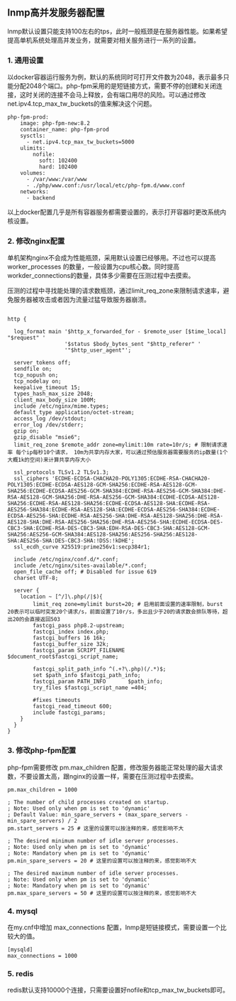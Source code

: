 ## lnmp高并发服务器配置

lnmp默认设置只能支持100左右的tps，此时一般瓶颈是在服务器性能。如果希望提高单机系统处理高并发业务，就需要对相关服务进行一系列的设置。

### 1. 通用设置

以docker容器运行服务为例，默认的系统同时可打开文件数为2048，表示最多只能分配2048个端口。php-fpm采用的是短链接方式，需要不停的创建和关闭连接，这时关闭的连接不会马上释放，会有端口用尽的风险。可以通过修改net.ipv4.tcp_max_tw_buckets的值来解决这个问题。

```docker-compose
php-fpm-prod:
    image: php-fpm-new:8.2
    container_name: php-fpm-prod
    sysctls:
      - net.ipv4.tcp_max_tw_buckets=5000
    ulimits:
        nofile:
          soft: 102400
          hard: 102400
    volumes:
      - /var/www:/var/www
      - ./php/www.conf:/usr/local/etc/php-fpm.d/www.conf
    networks:
      - backend
```

以上docker配置几乎是所有容器服务都需要设置的，表示打开容器时更改系统内核设置。


### 2. 修改nginx配置

单机架构nginx不会成为性能瓶颈，采用默认设置已经够用。不过也可以提高 worker_processes 的数量，一般设置为cpu核心数。同时提高workder_connections的数量，具体多少需要在压测过程中去摸索。

压测的过程中寻找能处理的请求数瓶颈，通过limit_req_zone来限制请求速率，避免服务器被攻击或者因为流量过猛导致服务器崩溃。

```nginx

http {

  log_format main '$http_x_forwarded_for - $remote_user [$time_local] "$request" '
                  '$status $body_bytes_sent "$http_referer" '
                  '"$http_user_agent"';

  server_tokens off;
  sendfile on;
  tcp_nopush on;
  tcp_nodelay on;
  keepalive_timeout 15;
  types_hash_max_size 2048;
  client_max_body_size 100M;
  include /etc/nginx/mime.types;
  default_type application/octet-stream;
  access_log /dev/stdout;
  error_log /dev/stderr;
  gzip on;
  gzip_disable "msie6";
  limit_req_zone $remote_addr zone=mylimit:10m rate=10r/s; # 限制请求速率 每个ip每秒10个请求， 10m为共享内存大家，可以通过预估服务器需要服务的ip数量(1个大概1k的空间)来计算共享内存大小
  
  ssl_protocols TLSv1.2 TLSv1.3;
  ssl_ciphers 'ECDHE-ECDSA-CHACHA20-POLY1305:ECDHE-RSA-CHACHA20-POLY1305:ECDHE-ECDSA-AES128-GCM-SHA256:ECDHE-RSA-AES128-GCM-SHA256:ECDHE-ECDSA-AES256-GCM-SHA384:ECDHE-RSA-AES256-GCM-SHA384:DHE-RSA-AES128-GCM-SHA256:DHE-RSA-AES256-GCM-SHA384:ECDHE-ECDSA-AES128-SHA256:ECDHE-RSA-AES128-SHA256:ECDHE-ECDSA-AES128-SHA:ECDHE-RSA-AES256-SHA384:ECDHE-RSA-AES128-SHA:ECDHE-ECDSA-AES256-SHA384:ECDHE-ECDSA-AES256-SHA:ECDHE-RSA-AES256-SHA:DHE-RSA-AES128-SHA256:DHE-RSA-AES128-SHA:DHE-RSA-AES256-SHA256:DHE-RSA-AES256-SHA:ECDHE-ECDSA-DES-CBC3-SHA:ECDHE-RSA-DES-CBC3-SHA:EDH-RSA-DES-CBC3-SHA:AES128-GCM-SHA256:AES256-GCM-SHA384:AES128-SHA256:AES256-SHA256:AES128-SHA:AES256-SHA:DES-CBC3-SHA:!DSS:!kDHE';
  ssl_ecdh_curve X25519:prime256v1:secp384r1;
  
  include /etc/nginx/conf.d/*.conf;
  include /etc/nginx/sites-available/*.conf;
  open_file_cache off; # Disabled for issue 619
  charset UTF-8;

  server {
    location ~ [^/]\.php(/|$){
        limit_req zone=mylimit burst=20; # 启用前面设置的速率限制，burst 20表示可以临时突发20个请求/s，前面设置了10r/s，多出且少于20的请求数会排队等待，超出20的会直接返回503
        fastcgi_pass php8.2-upstream;
        fastcgi_index index.php;
        fastcgi_buffers 16 16k;
        fastcgi_buffer_size 32k;
        fastcgi_param SCRIPT_FILENAME $document_root$fastcgi_script_name;
        
        fastcgi_split_path_info ^(.+?\.php)(/.*)$;
        set $path_info $fastcgi_path_info;
        fastcgi_param PATH_INFO       $path_info;
        try_files $fastcgi_script_name =404;

        #fixes timeouts
        fastcgi_read_timeout 600;
        include fastcgi_params;
    }
  }
}

```

### 3. 修改php-fpm配置

php-fpm需要修改 pm.max_children 配置，修改服务器能正常处理的最大请求数，不要设置太高，跟nginx的设置一样，需要在压测过程中去摸索。

```php-fpm
pm.max_children = 1000 

; The number of child processes created on startup.
; Note: Used only when pm is set to 'dynamic'
; Default Value: min_spare_servers + (max_spare_servers - min_spare_servers) / 2
pm.start_servers = 25 # 这里的设置可以按注释的来，感觉影响不大

; The desired minimum number of idle server processes.
; Note: Used only when pm is set to 'dynamic'
; Note: Mandatory when pm is set to 'dynamic'
pm.min_spare_servers = 20 # 这里的设置可以按注释的来，感觉影响不大

; The desired maximum number of idle server processes.
; Note: Used only when pm is set to 'dynamic'
; Note: Mandatory when pm is set to 'dynamic'
pm.max_spare_servers = 50 # 这里的设置可以按注释的来，感觉影响不大
```

### 4. mysql

在my.cnf中增加 max_connections 配置，lnmp是短链接模式，需要设置一个比较大的值。

```mysql
[mysqld]
max_connections = 1000
```

### 5. redis

redis默认支持10000个连接，只需要设置好nofile和tcp_max_tw_buckets即可。
